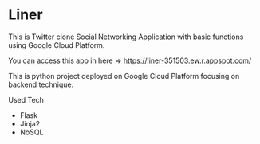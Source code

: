 # Liner
This is Twitter clone Social Networking Application with basic functions using Google Cloud Platform.

You can access this app in here => https://liner-351503.ew.r.appspot.com/

This is python project deployed on Google Cloud Platform focusing on backend technique. 

Used Tech
- Flask
- Jinja2
- NoSQL
